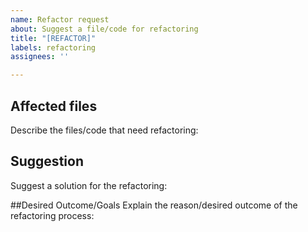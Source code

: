 ```yaml
---
name: Refactor request
about: Suggest a file/code for refactoring
title: "[REFACTOR]"
labels: refactoring
assignees: ''

---
```


## Affected files
Describe the files/code that need refactoring:

## Suggestion
Suggest a solution for the refactoring:

##Desired Outcome/Goals
Explain the reason/desired outcome of the refactoring process:
